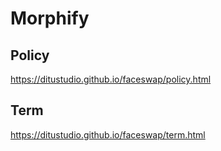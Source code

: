 # Morphify

## Policy

https://ditustudio.github.io/faceswap/policy.html

## Term

https://ditustudio.github.io/faceswap/term.html
